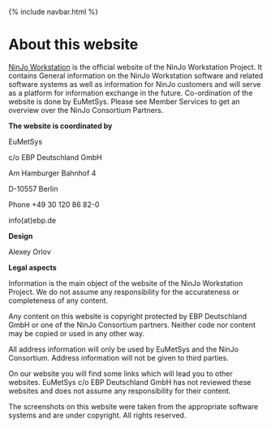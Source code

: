 <link href="style.css" rel="stylesheet">

{% include navbar.html %}

<p style="margin: 35px 0px 0px 0px;" />

# About this website

[NinJo Workstation](index) is the official website of the NinJo Workstation Project. It contains General information on the NinJo Workstation software and related software systems as well as information for NinJo customers and will serve as a platform for information exchange in the future. Co-ordination of the website is done by EuMetSys.  Please see Member Services to get an overview over the NinJo Consortium Partners.

**The website is coordinated by**

EuMetSys

c/o EBP Deutschland GmbH

Am Hamburger Bahnhof 4

D-10557 Berlin

Phone +49 30 120 86 82-0

info(at)ebp.de

**Design**

Alexey Orlov

**Legal aspects**

Information is the main object of the website of the NinJo Workstation Project. We do not assume any responsibility for the accurateness or completeness of any content.

Any content on this website is copyright protected by EBP Deutschland GmbH or one of the NinJo Consortium partners. Neither code nor content may be copied or used in any other way.

All address information will only be used by EuMetSys and the NinJo Consortium. Address information will not be given to third parties.

On our website you will find some links which will lead you to other websites. EuMetSys c/o EBP Deutschland GmbH has not reviewed these websites and does not assume any responsibility for their content.

The screenshots on this website were taken from the appropriate software systems and are under copyright. All rights reserved.
